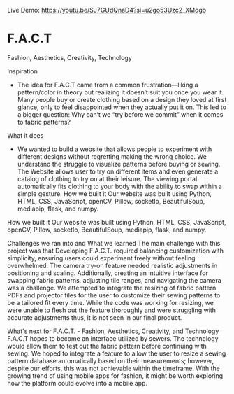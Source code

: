 Live Demo:
https://youtu.be/SJ7GUdQnaD4?si=u2go53Uzc2_XMdgo

# F.A.C.T
Fashion, Aesthetics, Creativity, Technology

Inspiration
- The idea for F.A.C.T came from a common frustration—liking a pattern/color in theory but realizing it doesn’t suit you once you wear it. Many people buy or create clothing based on a design they loved at first glance, only to feel disappointed when they actually put it on. This led to a bigger question: Why can’t we “try before we commit” when it comes to fabric patterns?

What it does
- We wanted to build a website that allows people to experiment with different designs without regretting making the wrong choice. We understand the struggle to visualize patterns before buying or sewing. The Website allows user to try on different items and even generate a catalog of clothing to try on at their leisure. The viewing portal automatically fits clothing to your body with the ability to swap within a simple gesture. 
How we built it
Our website was built using Python, HTML, CSS, JavaScript, openCV, Pillow, socketIo, BeautifulSoup, mediapip, flask, and numpy.

How we built it
Our website was built using Python, HTML, CSS, JavaScript, openCV, Pillow, socketIo, BeautifulSoup, mediapip, flask, and numpy.

Challenges we ran into and What we learned
The main challenge with this project was that Developing F.A.C.T. required balancing customization with simplicity, ensuring users could experiment freely without feeling overwhelmed. The camera try-on feature needed realistic adjustments in positioning and scaling. Additionally, creating an intuitive interface for swapping fabric patterns, adjusting tile ranges, and navigating the camera was a challenge. We attempted to integrate the resizing of fabric pattern PDFs and projector files for the user to customize their sewing patterns to be a tailored fit every time. While the code was working for resizing, we were unable to flesh out the feature thoroughly and were struggling with accurate adjustments thus, it is not seen in our final product.

What's next for F.A.C.T. - Fashion, Aesthetics, Creativity, and Technology
F.A.C.T hopes to become an interface utilized by sewers. The technology would allow them to test out the fabric pattern before continuing with sewing. We hoped to integrate a feature to allow the user to resize a sewing pattern database automatically based on their measurements; however, despite our efforts, this was not achievable within the timeframe. With the growing trend of using mobile apps for fashion, it might be worth exploring how the platform could evolve into a mobile app.
